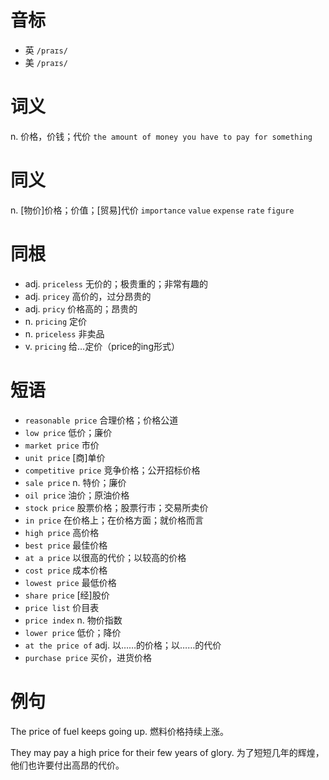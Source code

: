 # 音标

- 英 `/praɪs/`
- 美 `/praɪs/`

# 词义

n. 价格，价钱；代价
`the amount of money you have to pay for something`

# 同义

n. [物价]价格；价值；[贸易]代价
`importance` `value` `expense` `rate` `figure`

# 同根

- adj. `priceless` 无价的；极贵重的；非常有趣的
- adj. `pricey` 高价的，过分昂贵的
- adj. `pricy` 价格高的；昂贵的
- n. `pricing` 定价
- n. `priceless` 非卖品
- v. `pricing` 给…定价（price的ing形式）

# 短语

- `reasonable price` 合理价格；价格公道
- `low price` 低价；廉价
- `market price` 市价
- `unit price` [商]单价
- `competitive price` 竞争价格；公开招标价格
- `sale price` n. 特价；廉价
- `oil price` 油价；原油价格
- `stock price` 股票价格；股票行市；交易所卖价
- `in price` 在价格上；在价格方面；就价格而言
- `high price` 高价格
- `best price` 最佳价格
- `at a price` 以很高的代价；以较高的价格
- `cost price` 成本价格
- `lowest price` 最低价格
- `share price` [经]股价
- `price list` 价目表
- `price index` n. 物价指数
- `lower price` 低价；降价
- `at the price of` adj. 以……的价格；以……的代价
- `purchase price` 买价，进货价格

# 例句

The price of fuel keeps going up.
燃料价格持续上涨。

They may pay a high price for their few years of glory.
为了短短几年的辉煌，他们也许要付出高昂的代价。


